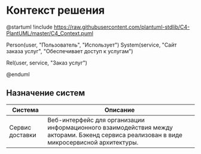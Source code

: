 # Контекст решения
@startuml
!include https://raw.githubusercontent.com/plantuml-stdlib/C4-PlantUML/master/C4_Context.puml

Person(user, "Пользователь", "Использует")
System(service, "Сайт заказа услуг", "Обеспечивает доступ к услугам")

Rel(user, service, "Заказ услуг")

@enduml

## Назначение систем
|Система| Описание|
|-------|---------|
| Сервис доставки | Веб-интерфейс для организации информационного взаимодействия между акторами. Бэкенд сервиса реализован в виде микросервисной архитектуры. |
